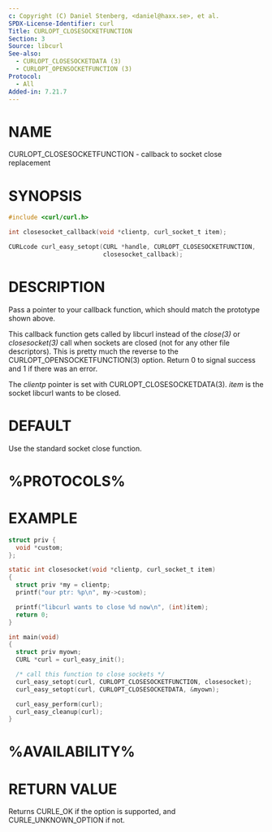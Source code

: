 ```yaml
---
c: Copyright (C) Daniel Stenberg, <daniel@haxx.se>, et al.
SPDX-License-Identifier: curl
Title: CURLOPT_CLOSESOCKETFUNCTION
Section: 3
Source: libcurl
See-also:
  - CURLOPT_CLOSESOCKETDATA (3)
  - CURLOPT_OPENSOCKETFUNCTION (3)
Protocol:
  - All
Added-in: 7.21.7
---
```


# NAME

CURLOPT_CLOSESOCKETFUNCTION - callback to socket close replacement

# SYNOPSIS

~~~c
#include <curl/curl.h>

int closesocket_callback(void *clientp, curl_socket_t item);

CURLcode curl_easy_setopt(CURL *handle, CURLOPT_CLOSESOCKETFUNCTION,
                          closesocket_callback);
~~~

# DESCRIPTION

Pass a pointer to your callback function, which should match the prototype
shown above.

This callback function gets called by libcurl instead of the *close(3)* or
*closesocket(3)* call when sockets are closed (not for any other file
descriptors). This is pretty much the reverse to the
CURLOPT_OPENSOCKETFUNCTION(3) option. Return 0 to signal success and 1
if there was an error.

The *clientp* pointer is set with
CURLOPT_CLOSESOCKETDATA(3). *item* is the socket libcurl wants to be
closed.

# DEFAULT

Use the standard socket close function.

# %PROTOCOLS%

# EXAMPLE

~~~c
struct priv {
  void *custom;
};

static int closesocket(void *clientp, curl_socket_t item)
{
  struct priv *my = clientp;
  printf("our ptr: %p\n", my->custom);

  printf("libcurl wants to close %d now\n", (int)item);
  return 0;
}

int main(void)
{
  struct priv myown;
  CURL *curl = curl_easy_init();

  /* call this function to close sockets */
  curl_easy_setopt(curl, CURLOPT_CLOSESOCKETFUNCTION, closesocket);
  curl_easy_setopt(curl, CURLOPT_CLOSESOCKETDATA, &myown);

  curl_easy_perform(curl);
  curl_easy_cleanup(curl);
}
~~~

# %AVAILABILITY%

# RETURN VALUE

Returns CURLE_OK if the option is supported, and CURLE_UNKNOWN_OPTION if not.
